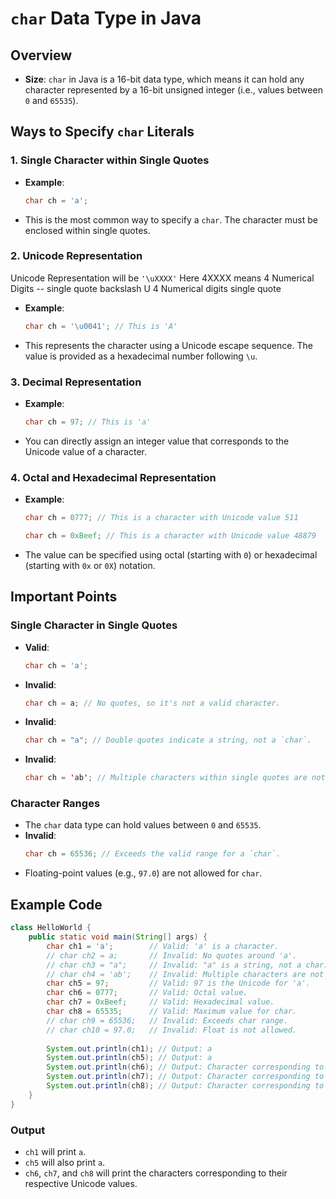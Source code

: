 # `char` Data Type in Java

## Overview
- **Size**: `char` in Java is a 16-bit data type, which means it can hold any character represented by a 16-bit unsigned integer (i.e., values between `0` and `65535`).

## Ways to Specify `char` Literals

### 1. Single Character within Single Quotes
- **Example**: 
  ```java
  char ch = 'a';
  ```
- This is the most common way to specify a `char`. The character must be enclosed within single quotes.

### 2. Unicode Representation
Unicode Representation will be `'\uXXXX'`  Here 4XXXX means 4 Numerical Digits 
-- single quote backslash U 4 Numerical digits single quote
- **Example**: 
  ```java
  char ch = '\u0041'; // This is 'A'
  ```
- This represents the character using a Unicode escape sequence. The value is provided as a hexadecimal number following `\u`.

### 3. Decimal Representation
- **Example**: 
  ```java
  char ch = 97; // This is 'a'
  ```
- You can directly assign an integer value that corresponds to the Unicode value of a character.

### 4. Octal and Hexadecimal Representation
- **Example**: 
  ```java
  char ch = 0777; // This is a character with Unicode value 511
  ```
  ```java
  char ch = 0xBeef; // This is a character with Unicode value 48879
  ```
- The value can be specified using octal (starting with `0`) or hexadecimal (starting with `0x` or `0X`) notation.

## Important Points

### Single Character in Single Quotes
- **Valid**: 
  ```java
  char ch = 'a';
  ```
- **Invalid**: 
  ```java
  char ch = a; // No quotes, so it's not a valid character.
  ```
- **Invalid**: 
  ```java
  char ch = "a"; // Double quotes indicate a string, not a `char`.
  ```
- **Invalid**: 
  ```java
  char ch = 'ab'; // Multiple characters within single quotes are not allowed for a `char`.
  ```

### Character Ranges
- The `char` data type can hold values between `0` and `65535`.
- **Invalid**: 
  ```java
  char ch = 65536; // Exceeds the valid range for a `char`.
  ```
- Floating-point values (e.g., `97.0`) are not allowed for `char`.

## Example Code

```java
class HelloWorld {
    public static void main(String[] args) {
        char ch1 = 'a';        // Valid: 'a' is a character.
        // char ch2 = a;       // Invalid: No quotes around 'a'.
        // char ch3 = "a";     // Invalid: "a" is a string, not a char.
        // char ch4 = 'ab';    // Invalid: Multiple characters are not allowed.
        char ch5 = 97;         // Valid: 97 is the Unicode for 'a'.
        char ch6 = 0777;       // Valid: Octal value.
        char ch7 = 0xBeef;     // Valid: Hexadecimal value.
        char ch8 = 65535;      // Valid: Maximum value for char.
        // char ch9 = 65536;   // Invalid: Exceeds char range.
        // char ch10 = 97.0;   // Invalid: Float is not allowed.
        
        System.out.println(ch1); // Output: a
        System.out.println(ch5); // Output: a
        System.out.println(ch6); // Output: Character corresponding to octal 0777
        System.out.println(ch7); // Output: Character corresponding to hexadecimal 0xBeef
        System.out.println(ch8); // Output: Character corresponding to 65535
    }
}
```

### Output
- `ch1` will print `a`.
- `ch5` will also print `a`.
- `ch6`, `ch7`, and `ch8` will print the characters corresponding to their respective Unicode values.
